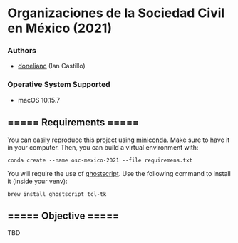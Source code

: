 # Organizaciones de la Sociedad Civil en México (2021)

### Authors
- [donelianc](https://twitter.com/donelianc) (Ian Castillo)

### Operative System Supported
- macOS 10.15.7

## ===== Requirements =====
You can easily reproduce this project using [miniconda](https://conda.io/projects/conda/en/latest/user-guide/install/index.html). Make sure to have it in your computer. Then, you can build a virtual environment with:

`conda create --name osc-mexico-2021 --file requiremens.txt`

You will require the use of [ghostscript](https://www.ghostscript.com/doc/9.27/Install.htm). Use the following command to install it (inside your venv):

`brew install ghostscript tcl-tk`

## ===== Objective =====

TBD